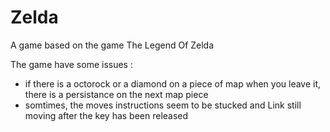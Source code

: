 # Zelda
A game based on the game The Legend Of Zelda

The game have some issues :
 - if there is a octorock or a diamond on a piece of map when you leave it, there is a persistance on the next map piece
 - somtimes, the moves instructions seem to be stucked and Link still moving after the key has been released
